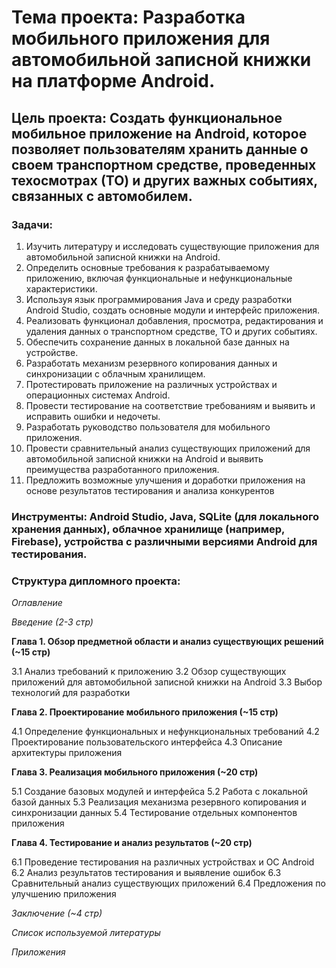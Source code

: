 # **Тема проекта**: Разработка мобильного приложения для автомобильной записной книжки на платформе Android.
## **Цель проекта**: Создать функциональное мобильное приложение на Android, которое позволяет пользователям хранить данные о своем транспортном средстве, проведенных техосмотрах (ТО) и других важных событиях, связанных с автомобилем.

### **Задачи**: 

1. Изучить литературу и исследовать существующие приложения для автомобильной записной книжки на Android.
2. Определить основные требования к разрабатываемому приложению, включая функциональные и нефункциональные характеристики.
3. Используя язык программирования Java и среду разработки Android Studio, создать основные модули и интерфейс приложения.
4. Реализовать функционал добавления, просмотра, редактирования и удаления данных о транспортном средстве, ТО и других событиях.
5. Обеспечить сохранение данных в локальной базе данных на устройстве.
6. Разработать механизм резервного копирования данных и синхронизации с облачным хранилищем.
7. Протестировать приложение на различных устройствах и операционных системах Android.
8. Провести тестирование на соответствие требованиям и выявить и исправить ошибки и недочеты.
9. Разработать руководство пользователя для мобильного приложения.
10. Провести сравнительный анализ существующих приложений для автомобильной записной книжки на Android и выявить преимущества разработанного приложения.
11. Предложить возможные улучшения и доработки приложения на основе результатов тестирования и анализа конкурентов

### **Инструменты**: Android Studio, Java, SQLite (для локального хранения данных), облачное хранилище (например, Firebase), устройства с различными версиями Android для тестирования.

### **Структура дипломного проекта**:

_Оглавление_

_Введение (2-3 стр)_

**Глава 1. Обзор предметной области и анализ существующих решений (~15 стр)**

3.1 Анализ требований к приложению
3.2 Обзор существующих приложений для автомобильной записной книжки на Android
3.3 Выбор технологий для разработки


**Глава 2. Проектирование мобильного приложения (~15 стр)**

4.1 Определение функциональных и нефункциональных требований
4.2 Проектирование пользовательского интерфейса
4.3 Описание архитектуры приложения


**Глава 3. Реализация мобильного приложения (~20 стр)**

5.1 Создание базовых модулей и интерфейса
5.2 Работа с локальной базой данных
5.3 Реализация механизма резервного копирования и синхронизации данных
5.4 Тестирование отдельных компонентов приложения


**Глава 4. Тестирование и анализ результатов (~20 стр)**

6.1 Проведение тестирования на различных устройствах и ОС Android
6.2 Анализ результатов тестирования и выявление ошибок
6.3 Сравнительный анализ существующих приложений
6.4 Предложения по улучшению приложения


_Заключение (~4 стр)_

_Список используемой литературы_

_Приложения_
